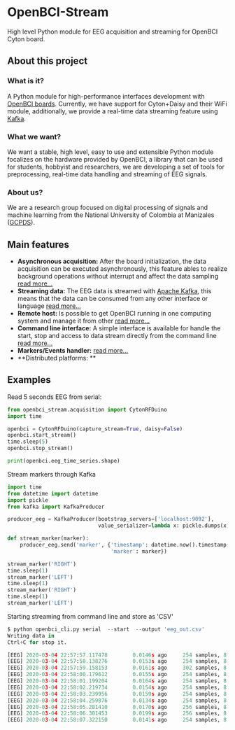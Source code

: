 # OpenBCI-Stream 
High level Python module for EEG acquisition and streaming for OpenBCI Cyton board.

## About this project

### What is it?
A Python module for high-performance interfaces development with [OpenBCI boards](https://openbci.com/).
Currently, we have support for Cyton+Daisy and their WiFi module, additionally, we provide a real-time data streaming feature using [Kafka](https://kafka.apache.org/).

### What we want?
We want a stable, high level, easy to use and extensible Python module focalizes on the hardware provided by OpenBCI, a library that can be used for students, hobbyist and researchers, we are developing a set of tools for preprocessing, real-time data handling and streaming of EEG signals.

### About us?
We are a research group focused on digital processing of signals and machine learning from the National University of Colombia at Manizales ([GCPDS](http://www.hermes.unal.edu.co/pages/Consultas/Grupo.xhtml;jsessionid=8701CFAD84FB5D540090846EA8912D48.tomcat6?idGrupo=615&opcion=1>)).

## Main features

  * **Asynchronous acquisition:** After the board initialization, the data acquisition can be executed asynchronously, this feature ables to realize background operations without interrupt and affect the data sampling [read more...](../html/_notebooks/04-data_acquisition.html#initialize-stream)
  * **Streaming data:** The EEG data is streamed with [Apache Kafka](https://kafka.apache.org/), this means that the data can be consumed from any other interface or language [read more...](../html/_notebooks/04-data_acquisition.html#access-to-stream)
  * **Remote host:** Is possible to get OpenBCI running in one computing system and manage it from other [read more...](../html/_notebooks/A4-configure_remote_host.html)
  * **Command line interface:** A simple interface is available for handle the start, stop and access to data stream directly from the command line [read more...](../html/_notebooks/A3-command_line_interface.html)
  * **Markers/Events handler:**  [read more...](../html/_notebooks/07-stream_markers.html)
  * **Distributed platforms: **

## Examples

Read 5 seconds EEG from serial:


```python
from openbci_stream.acquisition import CytonRFDuino
import time

openbci = CytonRFDuino(capture_stream=True, daisy=False)
openbci.start_stream()
time.sleep(5)
openbci.stop_stream()

print(openbci.eeg_time_series.shape)
```

Stream markers through Kafka


```python
import time
from datetime import datetime
import pickle
from kafka import KafkaProducer

producer_eeg = KafkaProducer(bootstrap_servers=['localhost:9092'],
                             value_serializer=lambda x: pickle.dumps(x))

def stream_marker(marker):
    producer_eeg.send('marker', {'timestamp': datetime.now().timestamp(), 
                                 'marker': marker})

stream_marker('RIGHT')
time.sleep(1) 
stream_marker('LEFT')
time.sleep(1) 
stream_marker('RIGHT')
time.sleep(1) 
stream_marker('LEFT')    
```

Starting streaming from command line and store as 'CSV'


```python
$ python openbci_cli.py serial  --start  --output 'eeg_out.csv'
Writing data in 
Ctrl+C for stop it.

[EEG] 2020-03-04 22:57:57.117478        0.0146s ago     254 samples, 8 channels
[EEG] 2020-03-04 22:57:58.138276        0.0153s ago     254 samples, 8 channels
[EEG] 2020-03-04 22:57:59.158153        0.0161s ago     302 samples, 8 channels
[EEG] 2020-03-04 22:58:00.179612        0.0155s ago     254 samples, 8 channels
[EEG] 2020-03-04 22:58:01.199204        0.0164s ago     254 samples, 8 channels
[EEG] 2020-03-04 22:58:02.219734        0.0154s ago     254 samples, 8 channels
[EEG] 2020-03-04 22:58:03.239956        0.0159s ago     254 samples, 8 channels
[EEG] 2020-03-04 22:58:04.259876        0.0134s ago     254 samples, 8 channels
[EEG] 2020-03-04 22:58:05.281410        0.0170s ago     256 samples, 8 channels
[EEG] 2020-03-04 22:58:06.301453        0.0199s ago     256 samples, 8 channels
[EEG] 2020-03-04 22:58:07.322150        0.0141s ago     254 samples, 8 channels
```
